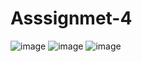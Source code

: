 # Asssignmet-4
![image](https://user-images.githubusercontent.com/92013955/143681036-c1ced12e-322b-4b4a-b0da-396010cc210e.png)
![image](https://user-images.githubusercontent.com/92013955/143681040-dfc6714f-6454-4602-9c92-10ca92584da9.png)
![image](https://user-images.githubusercontent.com/92013955/143681042-2af65af0-6e74-4d3a-b451-feb127bb0d9d.png)
